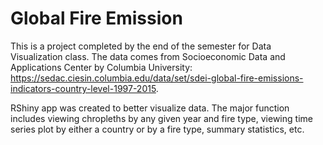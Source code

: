 # Global Fire Emission

This is a project completed by the end of the semester for Data Visualization class. The data comes from Socioeconomic Data and Applications Center by Columbia University: https://sedac.ciesin.columbia.edu/data/set/sdei-global-fire-emissions-indicators-country-level-1997-2015.

RShiny app was created to better visualize data. The major function includes viewing chropleths by any given year and fire type, viewing time series plot by either a country or by a fire type, summary statistics, etc. 
